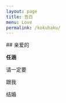 ```yaml
---
layout: page
title: 告白
menu: Love
permalink: /kokuhaku/
---
```

<div class="highlight" id="loveletter">
## 亲爱的

__任涵__


请一定要

跟我

结婚

</div>
